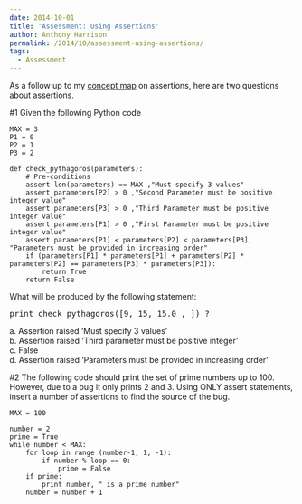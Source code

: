 ```yaml
---
date: 2014-10-01
title: 'Assessment: Using Assertions'
author: Anthony Harrison
permalink: /2014/10/assessment-using-assertions/
tags:
  - Assessment
---
```

As a follow up to my <a href="http://teaching.software-carpentry.org/2014/09/13/concept-map-using-assertions/" target="_blank">concept map</a> on assertions, here are two questions about assertions.

#1 Given the following Python code

    MAX = 3
    P1 = 0
    P2 = 1
    P3 = 2
    
    def check_pythagoros(parameters):
        # Pre-conditions
        assert len(parameters) == MAX ,"Must specify 3 values"
        assert parameters[P2] > 0 ,"Second Parameter must be positive integer value"
        assert parameters[P3] > 0 ,"Third Parameter must be positive integer value"
        assert parameters[P1] > 0 ,"First Parameter must be positive integer value"
        assert parameters[P1] < parameters[P2] < parameters[P3], "Parameters must be provided in increasing order"
        if (parameters[P1] * parameters[P1] + parameters[P2] * parameters[P2] == parameters[P3] * parameters[P3]):
            return True
        return False
    

What will be produced by the following statement:

<pre>print check_pythagoros([9, 15, 15.0 , ]) ?</pre>

a. Assertion raised &#8216;Must specify 3 values&#8217;  
b. Assertion raised &#8216;Third parameter must be positive integer&#8217;  
c. False  
d. Assertion raised &#8216;Parameters must be provided in increasing order&#8217;

#2 The following code should print the set of prime numbers up to 100. However, due to a bug it only prints 2 and 3. Using ONLY assert statements, insert a number of assertions to find the source of the bug.

    MAX = 100
    
    number = 2
    prime = True
    while number < MAX:
        for loop in range (number-1, 1, -1):
            if number % loop == 0:
                prime = False
        if prime:
            print number, " is a prime number"
        number = number + 1
